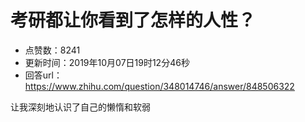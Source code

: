 # 考研都让你看到了怎样的人性？
- 点赞数：8241
- 更新时间：2019年10月07日19时12分46秒
- 回答url：https://www.zhihu.com/question/348014746/answer/848506322
<body>
 <p data-pid="cAshfKbV">让我深刻地认识了自己的懒惰和软弱</p>
</body>